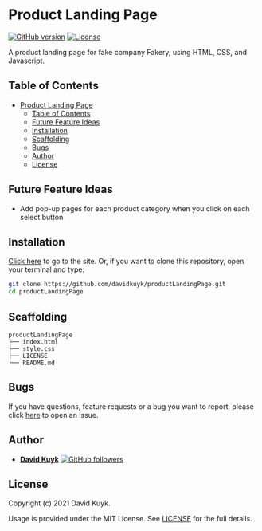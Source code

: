 # Product Landing Page

[![GitHub version](https://img.shields.io/badge/version-v1.0.0-blue.svg)](https://github.com/davidkuyk/productLandingPage)
[![License](https://img.shields.io/github/license/davidkuyk/productLandingPage.svg)](https://github.com/davidkuyk/productLandingPage/blob/main/LICENSE)

A product landing page for fake company Fakery, using HTML, CSS, and Javascript.

## Table of Contents

- [Product Landing Page](#product-landing-page)
  - [Table of Contents](#table-of-contents)
  - [Future Feature Ideas](#future-feature-ideas)
  - [Installation](#installation)
  - [Scaffolding](#scaffolding)
  - [Bugs](#bugs)
  - [Author](#author)
  - [License](#license)

## Future Feature Ideas

- Add pop-up pages for each product category when you click on each select button

## Installation

[Click here](http://davidkuyk.github.io/productLandingPage) to go to the site. Or, if you want to clone this repository, open your terminal and type:

```sh
git clone https://github.com/davidkuyk/productLandingPage.git
cd productLandingPage
```

## Scaffolding

```text
productLandingPage
├── index.html
├── style.css
├── LICENSE
└── README.md
```

## Bugs

If you have questions, feature requests or a bug you want to report, please click [here](https://github.com/davidkuyk/productLandingPage/issues) to open an issue.

## Author

- [**David Kuyk**](https://www.davidkuyk.github.io/) [![GitHub followers](https://img.shields.io/github/followers/davidkuyk.svg?style=social)](https://github.com/davidkuyk)

## License

Copyright (c) 2021 David Kuyk.

Usage is provided under the MIT License. See [LICENSE](https://github.com/davidkuyk/productLandingPage/blob/main/LICENSE) for the full details.

